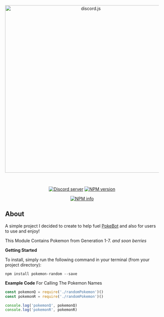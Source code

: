 <div align="center">
  <br />
  <p>
    <a href="https://www.npmjs.com/package/pokemon-random"><img src="http://i.imgur.com/bnO3Tct.png" width="546" alt="discord.js" /></a>
  </p>
  <br />
  <p>
    <a href="https://discord.gg/3Chh8gu"><img src="https://discordapp.com/api/guilds/334745231163654145/embed.png" alt="Discord server" /></a>
    <a href="https://www.npmjs.com/package/pokemon-random"><img src="https://img.shields.io/npm/v/pokemon-random.svg?maxAge=3600" alt="NPM version" /></a>
   <!-- <a href="https://www.npmjs.com/package/pokemon-random"><img src="https://img.shields.io/npm/dt/pokemon-random.svg?maxAge=3600" alt="NPM downloads" /></a> -->

  </p>
  <p>
    <a href="https://nodei.co/npm/pokemon-random/"><img src="https://nodei.co/npm/pokemon-random.png?downloads=true&stars=true" alt="NPM info" /></a>
  </p>
</div>

## About

 
A simple project I decided to create to help fuel <a href="https://github.com/Wonder-Toast/pokebot">PokeBot</a> and also for users to use and enjoy!


This Module Contains Pokemon from Generation 1-7.
*and soon berries*

**Getting Started** 

To install, simply run the following command in your terminal (from your project directory):

```
npm install pokemon-random --save
```




**Example Code** 
For Calling The Pokemon Names

```js
const pokemonQ = require('./randomPokemon')()
const pokemonR = require('./randomPokemon')()

console.log('pokemonQ', pokemonQ)
console.log('pokemonR', pokemonR)

```

